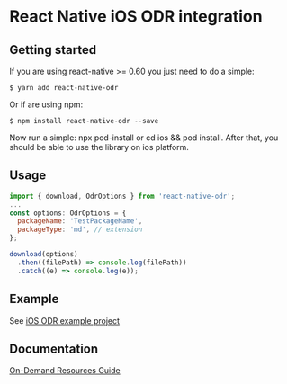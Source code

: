 # React Native iOS ODR integration

## Getting started

If you are using react-native >= 0.60 you just need to do a simple:

```shell
$ yarn add react-native-odr
```

Or if are using npm:

```shell
$ npm install react-native-odr --save
```

Now run a simple: npx pod-install or cd ios && pod install. After that, you should be able to use the library on ios platform.

## Usage

```js
import { download, OdrOptions } from 'react-native-odr';
...
const options: OdrOptions = {
  packageName: 'TestPackageName',
  packageType: 'md', // extension
};

download(options)
  .then((filePath) => console.log(filePath))
  .catch((e) => console.log(e));

```

## Example

See [iOS ODR example project](https://github.com/k-cactus/react-native-odr/tree/main/example 'iOS ODR example project')

## Documentation

[On-Demand Resources Guide](https://developer.apple.com/library/archive/documentation/FileManagement/Conceptual/On_Demand_Resources_Guide/index.html#//apple_ref/doc/uid/TP40015083-CH2-SW1 'On-Demand Resources Guide')
